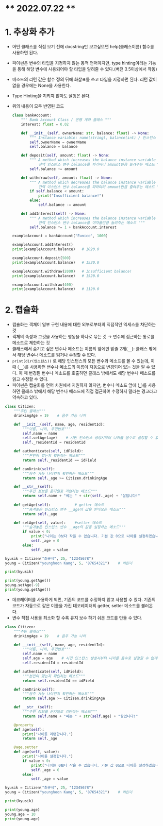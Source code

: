 # ** 2022.07.22 **

# 1. 추상화 추가
- 어떤 클래스를 직접 보기 전에 docstring만 보고싶으면 help(클래스이름) 함수를 사용하면 된다.
- 파이썬은 변수의 타입을 지정하지 않는 동적 언어이지만, type hinting이라는 기능을 통해 해당 변수에 사용되어야 할 타입을 알려줄 수 있다.(버전 3.5이상에서 작동)
- 메소드의 리턴 값은 함수 정의 뒤에 화살표를 쓰고 타입을 지정하면 된다. 리턴 값이 없을 경우에는 None을 사용한다.
- Type Hinting을 지키지 않아도 실행은 된다.
- 위의 내용이 모두 반영된 코드
    
    ```python
    class bankAccount:
        """ Bank Account Class / 은행 계좌 클래스 """
        interest: float = 0.02
    
        def __init__(self, ownerName: str, balance: float) -> None:
            """ Instance variable: name(string), balance(int) / 인스턴스 변수: name(문자열), balance(실수형) """
            self.ownerName = ownerName
            self.balance = balance
    
        def deposit(self, amount: float) -> None:
            """ A method which increases the balance instance variable 'balance' as the parameter 'amount' /
                잔액 인스턴스 변수 balance를 파라미터 amount만큼 늘려주는 메소드 """
            self.balance += amount
    
        def withdraw(self, amount: float) -> None:
            """ A method which decreases the balance instance variable 'balance' as the parameter 'amount' /
                잔액 이스턴스 변수 balance를 파라미터 amount만큼 줄여주는 메소드 """
            if self.balance < amount:
                print("Insufficient balance!")
            else:
                self.balance -= amount
    
        def addInterest(self) -> None:
            """ A method which increases the balance instance variable 'balance' as the interest / 
                잔액 인스턴스 변수 balance를 이자율만큼 늘려주는 메소드 """
            self.balance *= 1 + bankAccount.interest
    
    exampleAccount = bankAccount("Eunice", 1000)
    
    exampleAccount.addInterest()
    print(exampleAccount.balance)   # 1020.0
    
    exampleAccount.deposit(500)
    print(exampleAccount.balance)   # 1520.0
    
    exampleAccount.withdraw(2000)   # Insufficient balance!
    print(exampleAccount.balance)   # 1520.0
    
    exampleAccount.withdraw(400)
    print(exampleAccount.balance)   # 1120.0
    ```
    

# 2. 캡슐화

- 캡슐화는 객체이 일부 구현 내용에 대한 외부로부터의 직접적인 엑세스를 차단하는 것
- 객체의 속성과 그것을 사용하는 행동을 하나로 묶는 것 → 변수에 접근하는 통로를 메소드로 제한하는 것
- 클래스에서 숨기고 싶은 변수나 메소드는 이름의 앞에만 밑줄 2개(**`__`**): 클래스 밖에서 해당 변수나 메소드를 읽거나 수정할 수 없다.
- `print(dir(인스턴스))` 로 해당 인스턴스의 모든 변수와 메소드를 볼 수 있는데, 이 때 (**`__`**)를 사용하면 변수나 메소드의 이름이 자동으로 변경되어 있는 것을 알 수 있다. 이 때 변경된 변수나 메소드를 호출하면 클래스 밖에서도 해당 변수나 메소드를 읽고 수정할 수 있다.
- 파이썬은 캡슐화를 언어 차원에서 지원하지 않지만, 변수나 메소드 앞에 (**`_`**)를 사용하면 클래스 밖에서 해당 변수나 메소드에 직접 접근하여 수정하지 말라는 경고라고 약속하고 있다.

```python
class Citizen:
    """주민 클래스"""
    drinkingAge = 19    # 음주 가능 나이

    def __init__(self, name, age, residentId):
        """이름, 나이, 주민번호"""
        self.name = name
        self.setAge(age)    # 시민 인스턴스 생성시부터 나이를 음수로 설정할 수 없게 함.
        self._residentId = residentId

    def authenticate(self, idField):
        """본인이 맞는지 확인하는 메소드"""
        return self._residentId == idField

    def canDrink(self):
        """음주 가능 나이인지 확인하는 메소드"""
        return self._age >= Citizen.drinkingAge

    def __str__(self):
        """주민 정보를 문자열로 리턴하는 메소드"""
        return self.name + "씨는 " + str(self._age) + "살입니다!"
    
    def getAge(self):           # getter 메소드
        """숨겨놓은 인스턴스 변수 __age의 값을 받아오는 메소드"""
        return self._age

    def setAge(self, value):    #setter 메소드
        """숨겨놓은 인스턴스 변수 __age의 값을 설정하는 메소드"""
        if value < 0:
            print("나이는 0보다 작을 수 없습니다. 기본 값 0으로 나이를 설정하겠습니다.")
            self._age = 0
        else:
            self._age = value

kyusik = Citizen("최규식", 25, "12345678")
young = Citizen("younghoon Kang", 5, "87654321")    # 어린이

print(kyusik)

print(young.getAge())
young.setAge(-9)
print(young.getAge())
```

- 데코레이터를 사용하게 되면, 기존의 코드를 수정하지 않고 사용할 수 있다. 기존의 코드가 자동으로 같은 이름을 가진  데코레이터의 getter, setter 메소드를 불러온다.
- 변수 직접 사용을 최소화 할 수록 유지 보수 하기 쉬운 코드를 만들 수 있다.

```python
class Citizen:
    """주민 클래스"""
    drinkingAge = 19    # 음주 가능 나이

    def __init__(self, name, age, residentId):
        """이름, 나이, 주민번호"""
        self.name = name
        self.age = age    # 시민 인스턴스 생성시부터 나이를 음수로 설정할 수 없게 함.
        self.residentId = residentId

    def authenticate(self, idField):
        """본인이 맞는지 확인하는 메소드"""
        return self.residentId == idField

    def canDrink(self):
        """음주 가능 나이인지 확인하는 메소드"""
        return self.age >= Citizen.drinkingAge

    def __str__(self):
        """주민 정보를 문자열로 리턴하는 메소드"""
        return self.name + "씨는 " + str(self.age) + "살입니다!"

    @property
    def age(self):
        print("나이를 리턴합니다.")
        return self._age

    @age.setter
    def age(self, value):
        print("나이를 설정합니다.")
        if value < 0:
            print("나이는 0보다 작을 수 없습니다. 기본 값 0으로 나이를 설정하겠습니다.")
            self._age = 0
        else:
            self._age = value

kyusik = Citizen("최규식", 25, "12345678")
young = Citizen("younghoon Kang", 5, "87654321")    # 어린이

print(kyusik)

print(young.age)
young.age = 10
print(young.age)
```